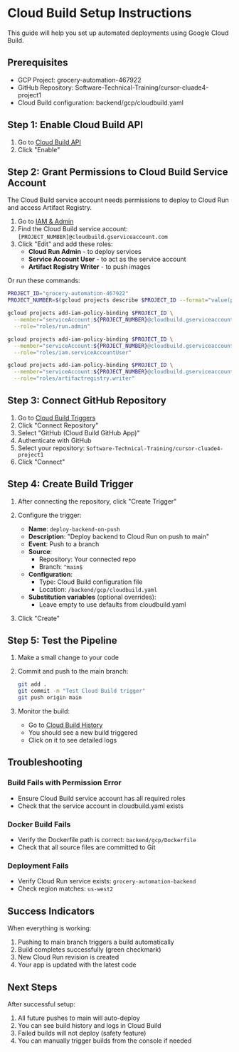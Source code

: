# Cloud Build Setup Instructions

This guide will help you set up automated deployments using Google Cloud Build.

## Prerequisites
- GCP Project: grocery-automation-467922
- GitHub Repository: Software-Technical-Training/cursor-cluade4-project1
- Cloud Build configuration: backend/gcp/cloudbuild.yaml

## Step 1: Enable Cloud Build API

1. Go to [Cloud Build API](https://console.cloud.google.com/apis/library/cloudbuild.googleapis.com)
2. Click "Enable"

## Step 2: Grant Permissions to Cloud Build Service Account

The Cloud Build service account needs permissions to deploy to Cloud Run and access Artifact Registry.

1. Go to [IAM & Admin](https://console.cloud.google.com/iam-admin/iam)
2. Find the Cloud Build service account: `[PROJECT_NUMBER]@cloudbuild.gserviceaccount.com`
3. Click "Edit" and add these roles:
   - **Cloud Run Admin** - to deploy services
   - **Service Account User** - to act as the service account
   - **Artifact Registry Writer** - to push images

Or run these commands:
```bash
PROJECT_ID="grocery-automation-467922"
PROJECT_NUMBER=$(gcloud projects describe $PROJECT_ID --format="value(projectNumber)")

gcloud projects add-iam-policy-binding $PROJECT_ID \
  --member="serviceAccount:${PROJECT_NUMBER}@cloudbuild.gserviceaccount.com" \
  --role="roles/run.admin"

gcloud projects add-iam-policy-binding $PROJECT_ID \
  --member="serviceAccount:${PROJECT_NUMBER}@cloudbuild.gserviceaccount.com" \
  --role="roles/iam.serviceAccountUser"

gcloud projects add-iam-policy-binding $PROJECT_ID \
  --member="serviceAccount:${PROJECT_NUMBER}@cloudbuild.gserviceaccount.com" \
  --role="roles/artifactregistry.writer"
```

## Step 3: Connect GitHub Repository

1. Go to [Cloud Build Triggers](https://console.cloud.google.com/cloud-build/triggers)
2. Click "Connect Repository"
3. Select "GitHub (Cloud Build GitHub App)"
4. Authenticate with GitHub
5. Select your repository: `Software-Technical-Training/cursor-cluade4-project1`
6. Click "Connect"

## Step 4: Create Build Trigger

1. After connecting the repository, click "Create Trigger"
2. Configure the trigger:
   - **Name**: `deploy-backend-on-push`
   - **Description**: "Deploy backend to Cloud Run on push to main"
   - **Event**: Push to a branch
   - **Source**: 
     - Repository: Your connected repo
     - Branch: `^main$`
   - **Configuration**:
     - Type: Cloud Build configuration file
     - Location: `/backend/gcp/cloudbuild.yaml`
   - **Substitution variables** (optional overrides):
     - Leave empty to use defaults from cloudbuild.yaml

3. Click "Create"

## Step 5: Test the Pipeline

1. Make a small change to your code
2. Commit and push to the main branch:
   ```bash
   git add .
   git commit -m "Test Cloud Build trigger"
   git push origin main
   ```

3. Monitor the build:
   - Go to [Cloud Build History](https://console.cloud.google.com/cloud-build/builds)
   - You should see a new build triggered
   - Click on it to see detailed logs

## Troubleshooting

### Build Fails with Permission Error
- Ensure Cloud Build service account has all required roles
- Check that the service account in cloudbuild.yaml exists

### Docker Build Fails
- Verify the Dockerfile path is correct: `backend/gcp/Dockerfile`
- Check that all source files are committed to Git

### Deployment Fails
- Verify Cloud Run service exists: `grocery-automation-backend`
- Check region matches: `us-west2`

## Success Indicators

When everything is working:
1. Pushing to main branch triggers a build automatically
2. Build completes successfully (green checkmark)
3. New Cloud Run revision is created
4. Your app is updated with the latest code

## Next Steps

After successful setup:
1. All future pushes to main will auto-deploy
2. You can see build history and logs in Cloud Build
3. Failed builds will not deploy (safety feature)
4. You can manually trigger builds from the console if needed
